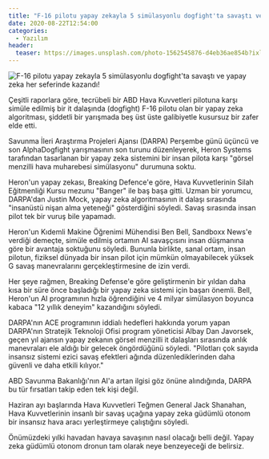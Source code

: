 ```yaml
---
title: "F-16 pilotu yapay zekayla 5 simülasyonlu dogfight'ta savaştı ve yapay zeka her seferinde kazandı!"
date: 2020-08-22T12:54:00
categories:
  - Yazılım
header:
  teaser: https://images.unsplash.com/photo-1562545876-d4eb36ae854b?ixlib=rb-1.2.1&ixid=eyJhcHBfaWQiOjEyMDd9&auto=format&fit=crop&w=1400&q=80
---
```

![F-16 pilotu yapay zekayla 5 simülasyonlu dogfight'ta savaştı ve yapay zeka her seferinde kazandı!](https://images.unsplash.com/photo-1562545876-d4eb36ae854b?ixlib=rb-1.2.1&ixid=eyJhcHBfaWQiOjEyMDd9&auto=format&fit=crop&w=1400&q=80)

Çeşitli raporlara göre, tecrübeli bir ABD Hava Kuvvetleri pilotuna karşı simüle edilmiş bir it dalaşında (dogfight) F-16 pilotu olan bir yapay zeka algoritması, şiddetli bir yarışmada beş üst üste galibiyetle kusursuz bir zafer elde etti.

Savunma İleri Araştırma Projeleri Ajansı (DARPA) Perşembe günü üçüncü ve son AlphaDogfight yarışmasının son turunu düzenleyerek, Heron Systems tarafından tasarlanan bir yapay zeka sistemini bir insan pilota karşı "görsel menzilli hava muharebesi simülasyonu" durumuna soktu.

Heron'un yapay zekası, Breaking Defence'e göre, Hava Kuvvetlerinin Silah Eğitmenliği Kursu mezunu "Banger" ile baş başa gitti. Uzman bir yorumcu, DARPA'dan Justin Mock, yapay zeka algoritmasının it dalaşı sırasında "insanüstü nişan alma yeteneği" gösterdiğini söyledi. Savaş sırasında insan pilot tek bir vuruş bile yapamadı.

Heron'un Kıdemli Makine Öğrenimi Mühendisi Ben Bell, Sandboxx News'e verdiği demeçte, simüle edilmiş ortamın AI savaşçısını insan düşmanına göre bir avantaja soktuğunu söyledi. Bununla birlikte, sanal ortam, insan pilotun, fiziksel dünyada bir insan pilot için mümkün olmayabilecek yüksek G savaş manevralarını gerçekleştirmesine de izin verdi.

Her şeye rağmen, Breaking Defense'e göre geliştirmenin bir yıldan daha kısa bir süre önce başladığı bir yapay zeka sistemi için başarı önemli. Bell, Heron'un AI programının hızla öğrendiğini ve 4 milyar simülasyon boyunca kabaca "12 yıllık deneyim" kazandığını söyledi.

DARPA'nın ACE programının iddialı hedefleri hakkında yorum yapan DARPA'nın Stratejik Teknoloji Ofisi program yöneticisi Albay Dan Javorsek, geçen yıl ajansın yapay zekanın görsel menzilli it dalaşları sırasında anlık manevraları ele aldığı bir gelecek öngördüğünü söyledi. "Pilotları çok sayıda insansız sistemi ezici savaş efektleri ağında düzenlediklerinden daha güvenli ve daha etkili kılıyor."

ABD Savunma Bakanlığı'nın AI'a artan ilgisi göz önüne alındığında, DARPA bu tür fırsatları takip eden tek kişi değil.

Haziran ayı başlarında Hava Kuvvetleri Teğmen General Jack Shanahan, Hava Kuvvetlerinin insanlı bir savaş uçağına yapay zeka güdümlü otonom bir insansız hava aracı yerleştirmeye çalıştığını söyledi.

Önümüzdeki yılki havadan havaya savaşının nasıl olacağı belli değil. Yapay zeka güdümlü otonom dronun tam olarak neye benzeyeceği de belirsiz.
